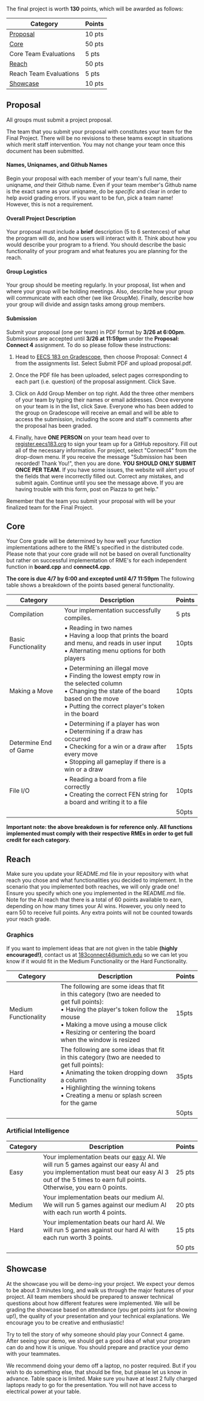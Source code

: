 The final project is worth **130** points, which will be awarded as follows:

| Category | Points |
|-------------------|----------|
| [Proposal](Grading#proposal) | 10 pts |
| [Core](Grading#core) | 50 pts |
| Core Team Evaluations | 5 pts |
| [Reach](Grading#reach) | 50 pts |
| Reach Team Evaluations | 5 pts |
| [Showcase](Grading#showcase) | 10 pts |

## Proposal

All groups must submit a project proposal.

The team that you submit your proposal with constitutes your team for the Final Project. There will be no revisions to these teams except in situations which merit staff intervention. You may not change your team once this document has been submitted.

#### Names, Uniqnames, and Github Names
Begin your proposal with each member of your team's full name, their uniqname, _and_ their Github name. Even if your team member's Github name is the exact same as your uniqname, do be _specific_ and clear in order to help avoid grading errors. If you want to be fun, pick a team name! However, this is not a requirement.

#### Overall Project Description
Your proposal must include a **brief** description (5 to 6 sentences) of what the program will do, and how users will interact with it. Think about how you would describe your program to a friend. You should describe the basic functionality of your program and what features you are planning for the reach.

#### Group Logistics
Your group should be meeting regularly. In your proposal, list when and where your group will be holding meetings. Also, describe how your group will communicate with each other (we like GroupMe). Finally, describe how your group will divide and assign tasks among group members.

#### Submission
Submit your proposal (one per team) in PDF format by **3/26 at 6:00pm**. Submissions are accepted until **3/26 at 11:59pm** under the **Proposal: Connect 4** assignment. To do so please follow these instructions:

1. Head to [EECS 183 on Gradescope](https://gradescope.com/courses/4780), then choose Proposal: Connect 4 from the assignments list. Select Submit PDF and upload proposal.pdf.

2. Once the PDF file has been uploaded, select pages corresponding to each part (i.e. question) of the proposal assignment. Click Save.

3. Click on Add Group Member on top right. Add the three other members of your team by typing their names or email addresses. Once everyone on your team is in the list, click Save. Everyone who has been added to the group on Gradescope will receive an email and will be able to access the submission, including the score and staff's comments after the proposal has been graded.

4. Finally, have **ONE PERSON** on your team head over to [register.eecs183.org](http://register.eecs183.org) to sign your team up for a GitHub repository. Fill out all of the necessary information. For project, select "Connect4" from the drop-down menu. If you receive the message "Submission has been recorded! Thank You!", then you are done. **YOU SHOULD ONLY SUBMIT ONCE PER TEAM.** If you have some issues, the website will alert you of the fields that were incorrectly filled out. Correct any mistakes, and submit again. Continue until you see the message above. If you are having trouble with this form, post on Piazza to get help."

Remember that the team you submit your proposal with will be your finalized team for the Final Project.

## Core

Your Core grade will be determined by how well your function implementations adhere to the RME's specified in the distributed code. Please note that your core grade will not be based on overall functionality but rather on successful implementation of RME's for each independent function in **board.cpp** and **connect4.cpp**.

**The core is due 4/7 by 6:00 and excepted until 4/7 11:59pm** The following table shows a breakdown of the points based general functionality. 

| Category | Description | Points |
|----------------|---------------------------------------|----------|
| Compilation | Your implementation successfully compiles. | 5 pts |
| Basic Functionality | • Reading in two names<br/>• Having a loop that prints the board and menu, and reads in user input<br/>• Alternating menu options for both players | 10pts |
| Making a Move | • Determining an illegal move<br/>• Finding the lowest empty row in the selected column<br/>• Changing the state of the board based on the move<br/>• Putting the correct player's token in the board | 10pts |
| Determine End of Game| • Determining if a player has won<br/>• Determining if a draw has occurred<br/>• Checking for a win or a draw after every move<br/>• Stopping all gameplay if there is a win or a draw | 15pts |
| File I/O | • Reading a board from a file correctly<br/>• Creating the correct FEN string for a board and writing it to a file | 10pts |
| | | 50pts |

**Important note: the above breakdown is for reference only. All functions implemented must comply with their respective RMEs in order to get full credit for each category.** 

## Reach

Make sure you update your README.md file in your repository with what reach you chose and what functionalities you decided to implement. In the scenario that you implemented both reaches, we will only grade one! Ensure you specify which one you implemented in the README.md file. Note for the AI reach that there is a total of 60 points available to earn, depending on how many times your AI wins. However, you only need to earn 50 to receive full points. Any extra points will not be counted towards your reach grade.

### Graphics

If you want to implement ideas that are not given in the table **(highly encouraged!)**, contact us at 183connect4@umich.edu so we can let you know if it would fit in the Medium Functionality or the Hard Functionality.

| Category | Description | Points |
|----------------|---------------------------------------|----------|
| Medium Functionality | The following are some ideas that fit in this category (two are needed to get full points):<br/>• Having the player's token follow the mouse<br/>• Making a move using a mouse click<br/>• Resizing or centering the board when the window is resized | 15pts |
| Hard Functionality | The following are some ideas that fit in this category (two are needed to get full points):<br/>• Animating the token dropping down a column<br/>• Highlighting the winning tokens<br/>• Creating a menu or splash screen for the game | 35pts |
| | | 50pts |

### Artificial Intelligence

| Category | Description | Points |
|----------------|---------------------------------------|----------|
| Easy | Your implementation beats our [easy](Reach#Easy_AI) AI. We will run 5 games against our easy AI and you implementation must beat our easy AI 3 out of the 5 times to earn full points. Otherwise, you earn 0 points. | 25 pts |
| Medium | Your implementation beats our medium AI. We will run 5 games against our medium AI with each run worth 4 points. | 20 pts |
| Hard | Your implementation beats our hard AI. We will run 5 games against our hard AI with each run worth 3 points. | 15 pts |
| | | 50 pts |

## Showcase

At the showcase you will be demo-ing your project. We expect your demos to be about 3 minutes long, and walk us through the major features of your project. All team members should be prepared to answer technical questions about how different features were implemented. We will be grading the showcase based on attendance (you get points just for showing up!), the quality of your presentation and your technical explanations. We encourage you to be creative and enthusiastic!
 
Try to tell the story of why someone should play your Connect 4 game.  After seeing your demo, we should get a good idea of what your program can do and how it is unique. You should prepare and practice your demo with your teammates.
 
We recommend doing your demo off a laptop, no poster required. But if you wish to do something else, that should be fine, but please let us know in advance. Table space is limited. Make sure you have at least 2 fully charged laptops ready to go for the presentation. You will not have access to electrical power at your table.